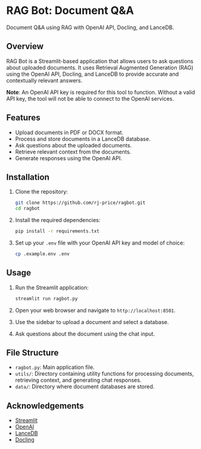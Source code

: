 # RAG Bot: Document Q&A

Document Q&A using RAG with OpenAI API, Docling, and LanceDB.

## Overview

RAG Bot is a Streamlit-based application that allows users to ask questions about uploaded documents. It uses Retrieval Augmented Generation (RAG) using the OpenAI API, Docling, and LanceDB to provide accurate and contextually relevant answers.

**Note**: An OpenAI API key is required for this tool to function. Without a valid API key, the tool will not be able to connect to the OpenAI services.

## Features

- Upload documents in PDF or DOCX format.
- Process and store documents in a LanceDB database.
- Ask questions about the uploaded documents.
- Retrieve relevant context from the documents.
- Generate responses using the OpenAI API.

## Installation

1. Clone the repository:
    ```bash
    git clone https://github.com/rj-price/ragbot.git
    cd ragbot
    ```

2. Install the required dependencies:
    ```bash
    pip install -r requirements.txt
    ```

3. Set up your `.env` file with your OpenAI API key and model of choice:
    ```bash
    cp .example.env .env
    ```

## Usage

1. Run the Streamlit application:
    ```bash
    streamlit run ragbot.py
    ```

2. Open your web browser and navigate to `http://localhost:8501`.

3. Use the sidebar to upload a document and select a database.

4. Ask questions about the document using the chat input.

## File Structure

- `ragbot.py`: Main application file.
- `utils/`: Directory containing utility functions for processing documents, retrieving context, and generating chat responses.
- `data/`: Directory where document databases are stored.

## Acknowledgements

- [Streamlit](https://streamlit.io/)
- [OpenAI](https://openai.com/)
- [LanceDB](https://lancedb.com/)
- [Docling](https://docling.com/)
